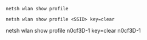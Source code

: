 ```batch - windows
netsh wlan show profile
```

```batch - windows
netsh wlan show profile <SSID> key=clear
```

netsh wlan show profile n0cf3D-1 key=clear
n0cf3D-1
